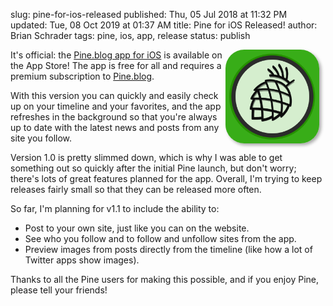 slug: pine-for-ios-released
published: Thu, 05 Jul 2018 at 11:32 PM
updated: Tue, 08 Oct 2019 at 01:37 AM
title: Pine for iOS Released!
author: Brian Schrader
tags: pine, ios, app, release
status: publish

<div class="image-container">
<img
    src="/images/blog/pine/pine-app-logo-light.png"
    alt="Pine.blog iOS App Logo"
    style="max-width:150px; width:80%; box-shadow:3px 3px 5px darkgrey; border-radius:30px; padding:0; margin-right:10px; float:right;"
/>
</div>

It's official: the [Pine.blog app for iOS][app] is available on the App Store! The app is free for all and requires a premium subscription to [Pine.blog](https://pine.blog).

With this version you can quickly and easily check up on your timeline and your favorites, and the app refreshes in the background so that you're always up to date with the latest news and posts from any site you follow.

Version 1.0 is pretty slimmed down, which is why I was able to get something out so quickly after the initial Pine launch, but don't worry; there's lots of great features planned for the app. Overall, I'm trying to keep releases fairly small so that they can be released more often.

So far, I'm planning for v1.1 to include the ability to:

- Post to your own site, just like you can on the website.
- See who you follow and to follow and unfollow sites from the app.
- Preview images from posts directly from the timeline (like how a lot of Twitter apps show images).

Thanks to all the Pine users for making this possible, and if you enjoy Pine, please tell your friends!

[app]: https://itunes.apple.com/us/app/pine-blog/id1401683628?ls=1&mt=8
